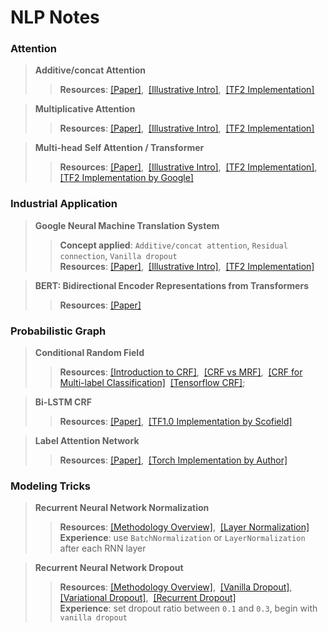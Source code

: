 # NLP Notes
 
### Attention

>**Additive/concat Attention**
>>**Resources**: [[Paper]](https://github.com/ywu94/NLP-Notes/blob/master/Papers/[Attention]Neural-Machine-Translation-by-Jointly-Learning-to-Align-and-Translate.pdf),&nbsp; [[Illustrative Intro]](https://towardsdatascience.com/attn-illustrated-attention-5ec4ad276ee3),&nbsp; [[TF2 Implementation]](https://github.com/ywu94/NLP-Notes/blob/master/Implementations/add-attn-tf2implementation.py)

>**Multiplicative Attention**
>>**Resources**: [[Paper]](https://github.com/ywu94/NLP-Notes/blob/master/Papers/[Attention]Effective-Approaches-to-Attention-based-Neural-Machine-Translation.pdf),&nbsp; [[Illustrative Intro]](https://towardsdatascience.com/attn-illustrated-attention-5ec4ad276ee3),&nbsp; [[TF2 Implementation]](https://github.com/ywu94/NLP-Notes/blob/master/Implementations/mul-attn-tf2implementation.py)

>**Multi-head Self Attention / Transformer**
>>**Resources**: [[Paper]](https://github.com/ywu94/NLP-Notes/blob/master/Papers/[Attention]Attention-Is-All-You-Need.pdf),&nbsp; [[Illustrative Intro]](http://jalammar.github.io/illustrated-transformer/),&nbsp; [[TF2 Implementation]](https://github.com/ywu94/NLP-Notes/tree/master/Implementations/transformer-tf2implementation),&nbsp;
[[TF2 Implementation by Google]](https://www.tensorflow.org/tutorials/text/transformer)
 
### Industrial Application

>**Google Neural Machine Translation System**
>>**Concept applied**: `Additive/concat attention`, `Residual connection`, `Vanilla dropout` <br/>**Resources**: [[Paper]](https://github.com/ywu94/NLP-Notes/blob/master/Papers/[Industry]Google%E2%80%99s-Neural-Machine-Translation-System.pdf),&nbsp; [[Illustrative Intro]](https://towardsdatascience.com/attn-illustrated-attention-5ec4ad276ee3),&nbsp; [[TF2 Implementation]](https://github.com/ywu94/NLP-Notes/blob/master/Implementations/gnmt-tf2implementation.py)

>**BERT: Bidirectional Encoder Representations from Transformers**
>>**Resources**: [[Paper]](https://github.com/ywu94/NLP-Notes/blob/master/Papers/%5BIndustry%5DBERT-Pre-training-of-Deep%20Bidirectional-Transformers-for-Language-Understanding.pdf)

### Probabilistic Graph 

> **Conditional Random Field**
>> **Resources**: [[Introduction to CRF]](https://github.com/ywu94/NLP-Notes/blob/master/Papers/%5BCRF%5DAn-Introduction-to-Conditional-Random-Field.pdf),&nbsp;  [[CRF vs MRF]](https://stats.stackexchange.com/questions/156697/whats-the-difference-between-a-markov-random-field-and-a-conditional-random-fie),&nbsp;  [[CRF for Multi-label Classification]](https://github.com/ywu94/NLP-Notes/blob/master/Papers/%5BCRF%5DCollective-Multi-Label-Classification.pdf)&nbsp;  [[Tensorflow CRF]](https://www.tensorflow.org/addons/api_docs/python/tfa/text/crf);

> **Bi-LSTM CRF**
>> **Resources**: [[Paper]](https://github.com/ywu94/NLP-Notes/blob/master/Papers/%5BNER%5DNeural-Architectures-for-Named-Entity-Recognition.pdf),&nbsp;  [[TF1.0 Implementation by Scofield]](https://github.com/scofield7419/sequence-labeling-BiLSTM-CRF)

> **Label Attention Network**
>> **Resources**: [[Paper]](https://github.com/ywu94/NLP-Notes/blob/master/Papers/%5BNER%5DHierarchically-Refined-Label-Attention-Network-for-Sequence-Labeling.pdf),&nbsp;  [[Torch Implementation by Author]](https://github.com/Nealcly/BiLSTM-LAN)
   
### Modeling Tricks

>**Recurrent Neural Network Normalization**
>>**Resources**: [[Methodology Overview]](https://mlexplained.com/2018/11/30/an-overview-of-normalization-methods-in-deep-learning/),&nbsp; [[Layer Normalization]](https://github.com/ywu94/NLP-Notes/blob/master/Papers/%5BRNN-Training%5DLayer-Normalization.pdf)<br/>**Experience**: use `BatchNormalization` or `LayerNormalization` after each RNN layer

>**Recurrent Neural Network Dropout**
>>**Resources**: [[Methodology Overview]](https://medium.com/@bingobee01/a-review-of-dropout-as-applied-to-rnns-72e79ecd5b7b),&nbsp; [[Vanilla Dropout]](https://github.com/ywu94/NLP-Notes/blob/master/Papers/%5BRNN-Dropout%5DRecurrent-Neural-Network-Regularization.pdf),&nbsp; [[Variational Dropout]](https://github.com/ywu94/NLP-Notes/blob/master/Papers/%5BRNN-Dropout%5DA-Theoretically-Grounded-Application-of-Dropout-in-Recurrent-Neural-Networks.pdf),&nbsp; [[Recurrent Dropout]](https://github.com/ywu94/NLP-Notes/blob/master/Papers/%5BRNN-Dropout%5DRecurrent-Dropout-without-Memory-Loss.pdf)<br/>**Experience**: set dropout ratio between `0.1` and `0.3`, begin with `vanilla dropout`

